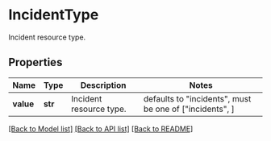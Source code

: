# IncidentType

Incident resource type.
## Properties
Name | Type | Description | Notes
------------ | ------------- | ------------- | -------------
**value** | **str** | Incident resource type. | defaults to "incidents",  must be one of ["incidents", ]

[[Back to Model list]](README.md#documentation-for-models) [[Back to API list]](README.md#documentation-for-api-endpoints) [[Back to README]](README.md)


